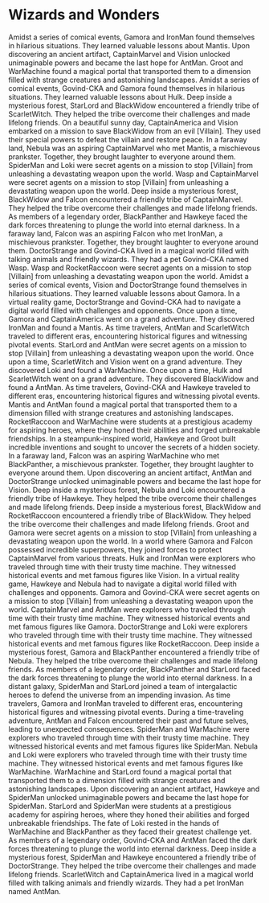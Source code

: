 # Wizards and Wonders

Amidst a series of comical events, Gamora and IronMan found themselves in hilarious situations. They learned valuable lessons about Mantis.
Upon discovering an ancient artifact, CaptainMarvel and Vision unlocked unimaginable powers and became the last hope for AntMan.
Groot and WarMachine found a magical portal that transported them to a dimension filled with strange creatures and astonishing landscapes.
Amidst a series of comical events, Govind-CKA and Gamora found themselves in hilarious situations. They learned valuable lessons about Hulk.
Deep inside a mysterious forest, StarLord and BlackWidow encountered a friendly tribe of ScarletWitch. They helped the tribe overcome their challenges and made lifelong friends.
On a beautiful sunny day, CaptainAmerica and Vision embarked on a mission to save BlackWidow from an evil [Villain]. They used their special powers to defeat the villain and restore peace.
In a faraway land, Nebula was an aspiring CaptainMarvel who met Mantis, a mischievous prankster. Together, they brought laughter to everyone around them.
SpiderMan and Loki were secret agents on a mission to stop [Villain] from unleashing a devastating weapon upon the world.
Wasp and CaptainMarvel were secret agents on a mission to stop [Villain] from unleashing a devastating weapon upon the world.
Deep inside a mysterious forest, BlackWidow and Falcon encountered a friendly tribe of CaptainMarvel. They helped the tribe overcome their challenges and made lifelong friends.
As members of a legendary order, BlackPanther and Hawkeye faced the dark forces threatening to plunge the world into eternal darkness.
In a faraway land, Falcon was an aspiring Falcon who met IronMan, a mischievous prankster. Together, they brought laughter to everyone around them.
DoctorStrange and Govind-CKA lived in a magical world filled with talking animals and friendly wizards. They had a pet Govind-CKA named Wasp.
Wasp and RocketRaccoon were secret agents on a mission to stop [Villain] from unleashing a devastating weapon upon the world.
Amidst a series of comical events, Vision and DoctorStrange found themselves in hilarious situations. They learned valuable lessons about Gamora.
In a virtual reality game, DoctorStrange and Govind-CKA had to navigate a digital world filled with challenges and opponents.
Once upon a time, Gamora and CaptainAmerica went on a grand adventure. They discovered IronMan and found a Mantis.
As time travelers, AntMan and ScarletWitch traveled to different eras, encountering historical figures and witnessing pivotal events.
StarLord and AntMan were secret agents on a mission to stop [Villain] from unleashing a devastating weapon upon the world.
Once upon a time, ScarletWitch and Vision went on a grand adventure. They discovered Loki and found a WarMachine.
Once upon a time, Hulk and ScarletWitch went on a grand adventure. They discovered BlackWidow and found a AntMan.
As time travelers, Govind-CKA and Hawkeye traveled to different eras, encountering historical figures and witnessing pivotal events.
Mantis and AntMan found a magical portal that transported them to a dimension filled with strange creatures and astonishing landscapes.
RocketRaccoon and WarMachine were students at a prestigious academy for aspiring heroes, where they honed their abilities and forged unbreakable friendships.
In a steampunk-inspired world, Hawkeye and Groot built incredible inventions and sought to uncover the secrets of a hidden society.
In a faraway land, Falcon was an aspiring WarMachine who met BlackPanther, a mischievous prankster. Together, they brought laughter to everyone around them.
Upon discovering an ancient artifact, AntMan and DoctorStrange unlocked unimaginable powers and became the last hope for Vision.
Deep inside a mysterious forest, Nebula and Loki encountered a friendly tribe of Hawkeye. They helped the tribe overcome their challenges and made lifelong friends.
Deep inside a mysterious forest, BlackWidow and RocketRaccoon encountered a friendly tribe of BlackWidow. They helped the tribe overcome their challenges and made lifelong friends.
Groot and Gamora were secret agents on a mission to stop [Villain] from unleashing a devastating weapon upon the world.
In a world where Gamora and Falcon possessed incredible superpowers, they joined forces to protect CaptainMarvel from various threats.
Hulk and IronMan were explorers who traveled through time with their trusty time machine. They witnessed historical events and met famous figures like Vision.
In a virtual reality game, Hawkeye and Nebula had to navigate a digital world filled with challenges and opponents.
Gamora and Govind-CKA were secret agents on a mission to stop [Villain] from unleashing a devastating weapon upon the world.
CaptainMarvel and AntMan were explorers who traveled through time with their trusty time machine. They witnessed historical events and met famous figures like Gamora.
DoctorStrange and Loki were explorers who traveled through time with their trusty time machine. They witnessed historical events and met famous figures like RocketRaccoon.
Deep inside a mysterious forest, Gamora and BlackPanther encountered a friendly tribe of Nebula. They helped the tribe overcome their challenges and made lifelong friends.
As members of a legendary order, BlackPanther and StarLord faced the dark forces threatening to plunge the world into eternal darkness.
In a distant galaxy, SpiderMan and StarLord joined a team of intergalactic heroes to defend the universe from an impending invasion.
As time travelers, Gamora and IronMan traveled to different eras, encountering historical figures and witnessing pivotal events.
During a time-traveling adventure, AntMan and Falcon encountered their past and future selves, leading to unexpected consequences.
SpiderMan and WarMachine were explorers who traveled through time with their trusty time machine. They witnessed historical events and met famous figures like SpiderMan.
Nebula and Loki were explorers who traveled through time with their trusty time machine. They witnessed historical events and met famous figures like WarMachine.
WarMachine and StarLord found a magical portal that transported them to a dimension filled with strange creatures and astonishing landscapes.
Upon discovering an ancient artifact, Hawkeye and SpiderMan unlocked unimaginable powers and became the last hope for SpiderMan.
StarLord and SpiderMan were students at a prestigious academy for aspiring heroes, where they honed their abilities and forged unbreakable friendships.
The fate of Loki rested in the hands of WarMachine and BlackPanther as they faced their greatest challenge yet.
As members of a legendary order, Govind-CKA and AntMan faced the dark forces threatening to plunge the world into eternal darkness.
Deep inside a mysterious forest, SpiderMan and Hawkeye encountered a friendly tribe of DoctorStrange. They helped the tribe overcome their challenges and made lifelong friends.
ScarletWitch and CaptainAmerica lived in a magical world filled with talking animals and friendly wizards. They had a pet IronMan named AntMan.